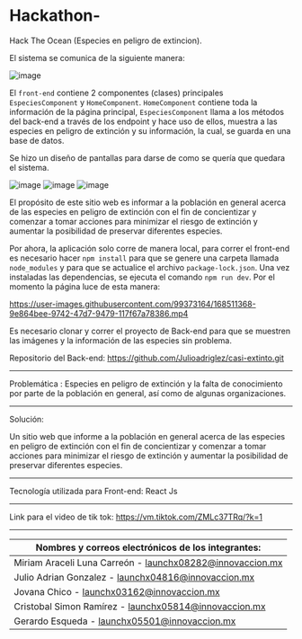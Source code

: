 # Hackathon-
Hack The Ocean (Especies en peligro de extincion).

El sistema se comunica de la siguiente manera:

![image](https://user-images.githubusercontent.com/99373164/168496337-fea5801f-8ae0-47b3-b82c-ea3683da14ef.png)

El `front-end` contiene 2 componentes (clases) principales `EspeciesComponent` y `HomeComponent`. `HomeComponent` contiene toda la información de la página principal, `EspeciesComponent` llama a los métodos del back-end a través de los endpoint y hace uso de ellos, muestra a las especies en peligro de extinción y su información, la cual, se guarda en una base de datos.

Se hizo un diseño de pantallas para darse de como se quería que quedara el sistema.

![image](https://user-images.githubusercontent.com/99373164/168497475-dd763da1-4e56-4480-8837-fd211792a297.png)   ![image](https://user-images.githubusercontent.com/99373164/168497484-4dbdcb17-c328-45d0-8e33-eabb53fad887.png)   ![image](https://user-images.githubusercontent.com/99373164/168497494-c0a809bd-0908-4c17-8e61-673a4035d440.png) 

El propósito de este sitio web es informar a la población en general acerca de las especies en peligro de extinción con el fin de concientizar y comenzar a tomar acciones para minimizar el riesgo de extinción y aumentar la posibilidad de preservar diferentes especies.


Por ahora, la aplicación solo corre de manera local, para correr el front-end es necesario hacer `npm install` para que se genere una carpeta llamada `node_modules` y para que se actualice el archivo `package-lock.json`. Una vez instaladas las dependencias, se ejecuta el comando `npm run dev`. Por el momento la página luce de esta manera:





https://user-images.githubusercontent.com/99373164/168511368-9e864bee-9742-47d7-9479-117f67a78386.mp4






Es necesario clonar y correr el proyecto de Back-end para que se muestren las imágenes y la información de las especies sin problema.

Repositorio del Back-end: https://github.com/Julioadriglez/casi-extinto.git


_______________________________________________________________________
Problemática​ : 
Especies en peligro de extinción y la falta de conocimiento por parte de la población en general, así como de algunas organizaciones.​
__________________________________________________________________________
Solución:​

Un sitio web que informe a la población en general acerca de las especies en peligro de extinción con el fin de concientizar y comenzar a tomar acciones para minimizar el riesgo de extinción y aumentar la posibilidad de preservar diferentes especies.
________________________________________________________________________
Tecnología utilizada para Front-end: React Js
________________________________________________________________________
Link para el video de tik tok: https://vm.tiktok.com/ZMLc37TRq/?k=1
_______________________________________________________________________
|Nombres y correos electrónicos de los integrantes: |
| -------------------------------------------------  |
 | Miriam Araceli Luna Carreón - launchx08282@innovaccion.mx ​| 
  | Julio Adrian Gonzalez - launchx04816@innovaccion.mx ​ |
  | Jovana Chico - launchx03162@innovaccion.mx ​ |
  | Cristobal Simon Ramírez - launchx05814@innovaccion.mx ​ |
  | Gerardo Esqueda - launchx05501@innovaccion.mx ​ |


